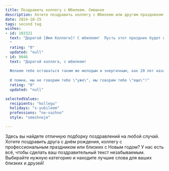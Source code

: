 ```yaml
---
title: Поздравить коллегу с Юбилеем. Смешное
description: Хотите поздравить коллегу с Юбилеем или другим праздником? Наш ИИ создаст незабываемое поздравление, а вы обязательно выделитесь среди других.  
date: 2024-10-25
tags: second tag
wishes:
- id: 103321
  text: "Дорогой [Имя Коллеги]! С юбилеем!  Пусть этот праздник будет настолько же ярким и незабываемым, как и твои корпоративные анекдоты (которые, кстати, уже вошли в легенды офиса!). Желаю тебе океан позитива, гору подарков (желательно, полезных!), и чтобы начальство наконец-то поняло, что твоя гениальность требует повышения зарплаты (и должности!).  С юбилеем!
  "
  rating: "0"
  updated: "null"
- id: 9046
  text: "Дорогой коллега, с юбилеем!
  
  Желаем тебе оставаться таким же молодым и энергичным, как 20 лет назад, но при этом с опытом и мудростью, как у 80-летнего старика. Пускай процветает твоя карьера, а стена из премий и наград растет и ширится!
  
  И помни, мы не говорим тебе \"уже\", мы говорим тебе \"еще\"!"
  rating: "0"
  updated: "null"

selectedValues:
  recipients: "kollegu"
  holidays: "s-yubileem"
  professions: "ne-vazhno"
  style: "smeshnoje"

---
```


Здесь вы найдете отличную подборку поздравлений на любой случай.
Хотите поздравить друга с днём рождения, коллегу с профессиональным праздником или близких с Новым годом? У нас есть всё, чтобы сделать ваш поздравительный текст незабываемым. Выбирайте нужную категорию и находите лучшие слова для ваших близких и друзей!
